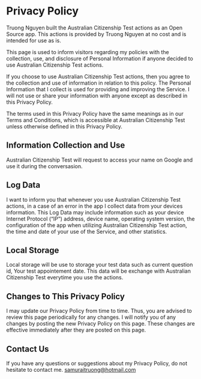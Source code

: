 # Privacy Policy
Truong Nguyen built the Australian Citizenship Test actions as an Open Source app. This actions is provided by Truong Nguyen at no cost and is intended for use as is.

This page is used to inform visitors regarding my policies with the collection, use, and disclosure of Personal Information if anyone decided to use Australian Citizenship Test actions.

If you choose to use Australian Citizenship Test actions, then you agree to the collection and use of information in relation to this policy. The Personal Information that I collect is used for providing and improving the Service. I will not use or share your information with anyone except as described in this Privacy Policy.

The terms used in this Privacy Policy have the same meanings as in our Terms and Conditions, which is accessible at Australian Citizenship Test unless otherwise defined in this Privacy Policy.

## Information Collection and Use

Australian Citizenship Test will request to access your name on Google and use it during the conversasion.

## Log Data

I want to inform you that whenever you use Australian Citizenship Test actions, in a case of an error in the app I collect data from your devices information. This Log Data may include information such as your device Internet Protocol (“IP”) address, device name, operating system version, the configuration of the app when utilizing Australian Citizenship Test action, the time and date of your use of the Service, and other statistics.

## Local Storage

Local storage will be use to storage your test data such as current question id, Your test appointement date. This data will be exchange with Australian Citizenship Test everytime you use the actions.

## Changes to This Privacy Policy

I may update our Privacy Policy from time to time. Thus, you are advised to review this page periodically for any changes. I will notify you of any changes by posting the new Privacy Policy on this page. These changes are effective immediately after they are posted on this page.

## Contact Us

If you have any questions or suggestions about my Privacy Policy, do not hesitate to contact me. samuraitruong@hotmail.com

